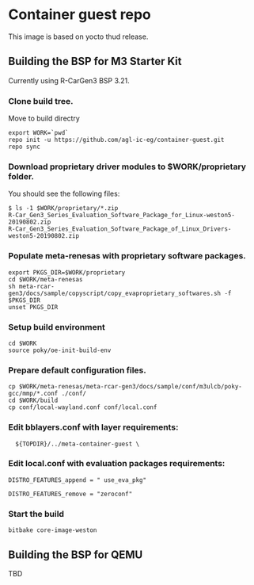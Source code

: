 # Container guest repo

This image is based on yocto thud release.  

## Building the BSP for M3 Starter Kit

Currently using R-CarGen3 BSP 3.21.

### Clone build tree.

Move to build directry

	export WORK=`pwd`  
	repo init -u https://github.com/agl-ic-eg/container-guest.git  
	repo sync  

### Download proprietary driver modules to $WORK/proprietary folder.

You should see the following files:

	$ ls -1 $WORK/proprietary/*.zip  
	R-Car_Gen3_Series_Evaluation_Software_Package_for_Linux-weston5-20190802.zip  
	R-Car_Gen3_Series_Evaluation_Software_Package_of_Linux_Drivers-weston5-20190802.zip  

### Populate meta-renesas with proprietary software packages.

	export PKGS_DIR=$WORK/proprietary  
	cd $WORK/meta-renesas  
	sh meta-rcar-gen3/docs/sample/copyscript/copy_evaproprietary_softwares.sh -f $PKGS_DIR  
	unset PKGS_DIR  


### Setup build environment

	cd $WORK  
	source poky/oe-init-build-env  

### Prepare default configuration files.  

	cp $WORK/meta-renesas/meta-rcar-gen3/docs/sample/conf/m3ulcb/poky-gcc/mmp/*.conf ./conf/  
	cd $WORK/build  
	cp conf/local-wayland.conf conf/local.conf  

### Edit bblayers.conf with layer requirements:

	  ${TOPDIR}/../meta-container-guest \  


### Edit local.conf with evaluation packages requirements:

	DISTRO_FEATURES_append = " use_eva_pkg"  
	
	DISTRO_FEATURES_remove = "zeroconf"  

### Start the build

	bitbake core-image-weston  



## Building the BSP for QEMU

TBD
